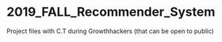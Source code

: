 # 2019_FALL_Recommender_System
Project files with C.T during Growthhackers (that can be open to public)
